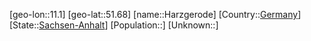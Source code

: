 ﻿---
location: [51.68,11.1]
type: City
tags:
- geo/City


SpocWebEntityId: 30786
isDeleted: false
confidential: public

---
[geo-lon::11.1]
[geo-lat::51.68]
[name::Harzgerode]
[Country::[Germany](geo/Continent/Europe/Germany.md)]
[State::[Sachsen-Anhalt](geo/Continent/Europe/Germany/Sachsen-Anhalt.md)]
[Population::]
[Unknown::]


